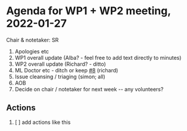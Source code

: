 # Agenda for WP1 + WP2 meeting, 2022-01-27

Chair & notetaker: SR

1. Apologies etc
1. WP1 overall update (Alba? - feel free to add text directly to minutes)
1. WP2 overall update (Richard? - ditto)
1. ML Doctor etc - ditch or keep [#8](https://github.com/jim-smith/GRAIMatter/issues/8) (richard)
1. Issue cleansing / triaging (simon; all)
1. AOB
1. Decide on chair / notetaker for next week -- any volunteers?

## Actions

1. [ ] add actions like this
